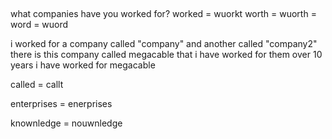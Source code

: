 ## 
what companies have you worked for?
worked = wuorkt
worth = wuorth = 
word = wuord


i worked for a company called "company" and another called "company2"
there is this company called megacable that i have worked for them over 10 years
i have worked for megacable

called = callt

enterprises = enerprises

knownledge = nouwnledge